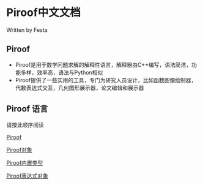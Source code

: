 # Piroof中文文档
Written by Festa

## Piroof
- Piroof是用于数学问题求解的解释性语言，解释器由C++编写，语法简洁，功能多样，效率高，语法与Python相似
- Piroof提供了一些实用的工具，专门为研究人员设计，比如函数图像绘制器，代数表达式交互，几何图形展示器，论文编辑和展示器

## Piroof 语言

请按此顺序阅读

[Piroof](./Piroof/Piroof.md)

[Piroof对象](./Piroof/PiroofObjects.md)

[Piroof内置类型](./Piroof/PiroofTypes.md)

[Piroof表达式对象](./Piroof/PirExpr.md)
